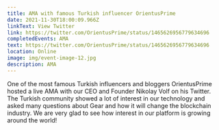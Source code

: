 ```yaml
---
title: AMA with famous Turkish influencer OrientusPrime
date: 2021-11-30T18:00:09.966Z
linkText: View Twitter
link: https://twitter.com/OrientusPrime/status/1465626956779634696
completedEvents: AMA
text: https://twitter.com/OrientusPrime/status/1465626956779634696
location: Online
image: img/event-image-12.jpg
description: AMA
---
```

One of the most famous Turkish influencers and bloggers OrientusPrime hosted a live AMA with our CEO and Founder Nikolay Volf on his Twitter. The Turkish community showed a lot of interest in our technology and asked many questions about Gear and how it will change the blockchain industry. We are very glad to see how interest in our platform is growing around the world!